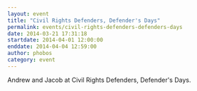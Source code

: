 ```yaml
---
layout: event
title: "Civil Rights Defenders, Defender's Days"
permalink: events/civil-rights-defenders-defenders-days
date: 2014-03-21 17:31:18
startdate: 2014-04-01 12:00:00
enddate: 2014-04-04 12:59:00
author: phobos
category: event
---
```


Andrew and Jacob at Civil Rights Defenders, Defender's Days.
